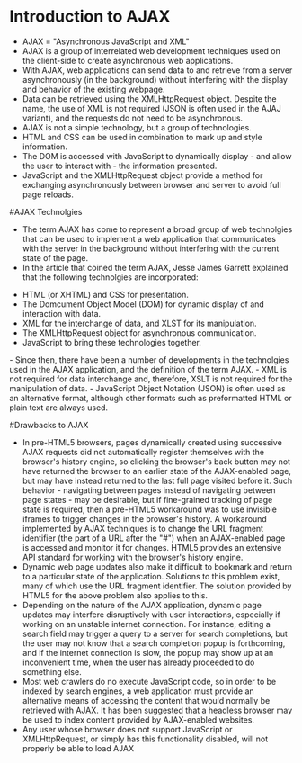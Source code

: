 # Introduction to AJAX
- AJAX = "Asynchronous JavaScript and XML"
- AJAX is a group of interrelated web development techniques used on the client-side to create asynchronous web applications.
- With AJAX, web applications can send data to and retrieve from a server asynchronously (in the background) without interfering
with the display and behavior of the existing webpage.
- Data can be retrieved using the XMLHttpRequest object. Despite the name, the use of XML is not required (JSON is often used
in the AJAJ variant), and the requests do not need to be asynchronous.
- AJAX is not a simple technology, but a group of technologies.
- HTML and CSS can be used in combination to mark up and style information.
- The DOM is accessed with JavaScript to dynamically display - and allow the user to interact with - the information presented.
- JavaScript and the XMLHttpRequest object provide a method for exchanging asynchronously between browser and server to avoid
full page reloads.

#AJAX Technolgies
- The term AJAX has come to represent a broad group of web technolgies that can be used to implement a web application that
communicates with the server in the background without interfering with the current state of the page.
- In the article that coined the term AJAX, Jesse James Garrett explained that the following technolgies are incorporated:
<ul>
<li>HTML (or XHTML) and CSS for presentation.</li>
<li>The Domcument Object Model (DOM) for dynamic display of and interaction with data.</li>
<li>XML for the interchange of data, and XLST for its manipulation.</li>
<li>The XMLHttpRequest object for asynchronous communication.</li>
<li>JavaScript to bring these technologies together.</li>
</ul>
- Since then, there have been a number of developments in the technolgies used in the AJAX application, and the definition 
of the term AJAX.
- XML is not required for data interchange and, therefore, XSLT is not required for the manipulation of data.
- JavaScript Object Notation (JSON) is often used as an alternative format, although other formats such as preformatted
HTML or plain text are always used.

#Drawbacks to AJAX
- In pre-HTML5 browsers, pages dynamically created using successive AJAX requests did not automatically register themselves
with the browser's history engine, so clicking the browser's back button may not have returned the browser to an earlier state
of the AJAX-enabled page, but may have instead returned to the last full page visited before it. Such behavior - navigating
between pages instead of navigating between page states - may be desirable, but if fine-grained tracking of page state is
required, then a pre-HTML5 workaround was to use invisible iframes to trigger changes in the browser's history. A workaround
implemented by AJAX techniques is to change the URL fragment identifier (the part of a URL after the "#") when an AJAX-enabled
page is accessed and monitor it for changes. HTML5 provides an extensive API standard for working with the browser's history engine.
- Dynamic web page updates also make it difficult to bookmark and return to a particular state of the application. Solutions
to this problem exist, many of which use the URL fragment identifier. The solution provided by HTML5 for the above problem also
applies to this.
- Depending on the nature of the AJAX application, dynamic page updates may interfere disruptively with user interactions,
especially if working on an unstable internet connection. For instance, editing a search field may trigger a query to a server
for search completions, but the user may not know that a search completion popup is forthcoming, and if the internet connection
is slow, the popup may show up at an inconvenient time, when the user has already proceeded to do something else.
- Most web crawlers do no execute JavaScript code, so in order to be indexed by search engines, a web application must provide
an alternative means of accessing the content that would normally be retrieved with AJAX. It has been suggested that a headless
browser may be used to index content provided by AJAX-enabled websites.
- Any user whose browser does not support JavaScript or XMLHttpRequest, or simply has this functionality disabled, will not properly be able to load AJAX
